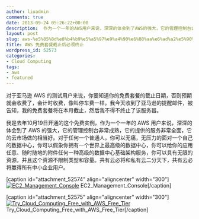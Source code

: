 ```yaml
---
author: liuadmin
comments: true
date: 2013-09-24 05:26:22+00:00
description:  作为一个一年的AWS用户来说，深深的体会到了AWS的强大，它的管理控制台非常成熟，它的提供的服务非常全面，它的云市场做的相当好。对于任何一个普通人，你可以无痛，无压力的面对一个自己的数据中心，你可以假象你拥有一个世界上最高级的数据中心，你可以给你的应用任意、随时随地的附件任何一种高级的数据中心基础架构服务，你可以具有无限的资源，并且这个资源不限制类型和容量。共有云必将和私有云二分天下，共有云必将赢得所有中小企业用户。
layout: post
slug: aws-%e5%85%8d%e8%b4%b9%e5%a5%97%e9%a4%90%e6%88%aa%e6%ad%a2%e5%90%8e%e5%bf%85%e9%a1%bb%e7%bb%88%e6%ad%a2
title: AWS 免费套餐截止后必须终止
wordpress_id: 52573
categories:
- Cloud Computing
tags:
- aws
- featured
---
```


对于亚马逊 AWS 的测试用户来说，你要知道你的免费套餐的截止日期，否则预期就会收费了，会计时收费，像叫停车费一样。我今天收到了亚马逊的提醒邮件，被告知，我的免费套餐将在本月截止，然后我不得不终止了该服务器。

我是去年10月19日开通的这个免费实例，作为一个一年的 AWS 用户来说，深深的体会到了 AWS 的强大，它的管理控制台非常成熟，它的提供的服务非常全面，它的云市场做的相当好。对于任何一个普通人，你可以无痛，无压力的面对一个自己的数据中心，你可以假象你拥有一个世界上最高级的数据中心，你可以给你的应用任意、随时随地的附件任何一种高级的数据中心基础架构服务，你可以具有无限的资源，并且这个资源不限制类型和容量。共有云必将和私有云二分天下，共有云必将赢得所有中小企业用户。

[caption id="attachment_52574" align="aligncenter" width="300"][![EC2_Management_Console](http://cdn1.martinliu.cn/wp-content/uploads/2013/09/EC2_Management_Console-300x225.png)](http://cdn1.martinliu.cn/wp-content/uploads/2013/09/EC2_Management_Console.png) EC2_Management_Console[/caption]

[caption id="attachment_52575" align="aligncenter" width="300"][![Try_Cloud_Computing_Free_with_AWS_Free_Tier](http://cdn1.martinliu.cn/wp-content/uploads/2013/09/Try_Cloud_Computing_Free_with_AWS_Free_Tier-300x106.png)](http://cdn1.martinliu.cn/wp-content/uploads/2013/09/Try_Cloud_Computing_Free_with_AWS_Free_Tier.png) Try_Cloud_Computing_Free_with_AWS_Free_Tier[/caption]
